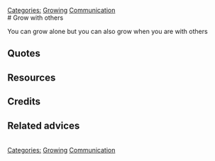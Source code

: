 [Categories:](../Categories/index.md) [Growing](../Categories/Growing.md) [Communication](../Categories/Communication.md)<br># Grow with others

You can grow alone but you can also grow when you are with others

## Quotes

## Resources

## Credits

## Related advices

<br>[Categories:](../Categories/index.md) [Growing](../Categories/Growing.md) [Communication](../Categories/Communication.md)